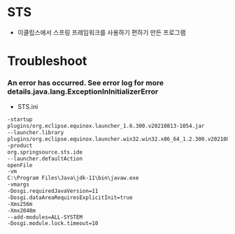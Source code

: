 

# STS
- 이클립스에서 스프링 프레임워크를 사용하기 편하기 만든 프로그램


# Troubleshoot
### An error has occurred. See error log for more details.java.lang.ExceptionInInitializerError
- STS.ini
```xml
-startup
plugins/org.eclipse.equinox.launcher_1.6.300.v20210813-1054.jar
--launcher.library
plugins/org.eclipse.equinox.launcher.win32.win32.x86_64_1.2.300.v20210828-0802
-product
org.springsource.sts.ide
--launcher.defaultAction
openFile
-vm
C:\Program Files\Java\jdk-11\bin\javaw.exe
-vmargs
-Dosgi.requiredJavaVersion=11
-Dosgi.dataAreaRequiresExplicitInit=true
-Xms256m
-Xmx2048m
--add-modules=ALL-SYSTEM
-Dosgi.module.lock.timeout=10

```



